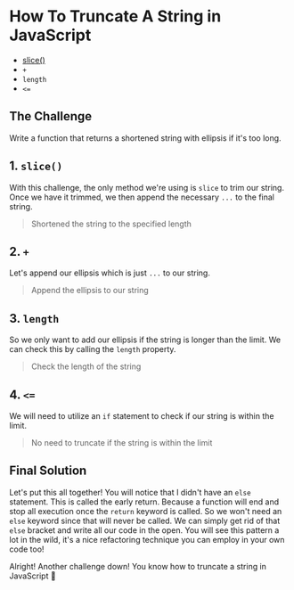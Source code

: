 # How To Truncate A String in JavaScript

- [slice()](/basics/string-slice)
- `+`
- `length`
- `<=`

<ArticleImage />

## The Challenge

Write a function that returns a shortened string with ellipsis if it's too long.

<ArticleImage name="1" />

## 1. `slice()`

With this challenge, the only method we're using is `slice` to trim our string. Once we have it trimmed, we then append the necessary `...` to the final string.

> Shortened the string to the specified length

<ArticleImage name="2" />

## 2. `+`

Let's append our ellipsis which is just `...` to our string.

> Append the ellipsis to our string

<ArticleImage name="3" />

## 3. `length`

So we only want to add our ellipsis if the string is longer than the limit. We can check this by calling the `length` property.

> Check the length of the string

<ArticleImage name="4" />

## 4. `<=`

We will need to utilize an `if` statement to check if our string is within the limit.

> No need to truncate if the string is within the limit

<ArticleImage name="5" />

## Final Solution

Let's put this all together! You will notice that I didn't have an `else` statement. This is called the early return. Because a function will end and stop all execution once the `return` keyword is called. So we won't need an `else` keyword since that will never be called. We can simply get rid of that `else` bracket and write all our code in the open. You will see this pattern a lot in the wild, it's a nice refactoring technique you can employ in your own code too!

Alright! Another challenge down! You know how to truncate a string in JavaScript 🥳

<ArticleImage name="6" />

<ArticleFootnote />
